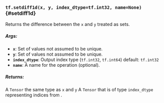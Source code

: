 ### `tf.setdiff1d(x, y, index_dtype=tf.int32, name=None)` {#setdiff1d}

Returns the difference between the `x` and `y` treated as sets.

##### Args:


*  <b>`x`</b>: Set of values not assumed to be unique.
*  <b>`y`</b>: Set of values not assumed to be unique.
*  <b>`index_dtype`</b>: Output index type (`tf.int32`, `tf.int64`) default: `tf.int32`
*  <b>`name`</b>: A name for the operation (optional).


##### Returns:

  A `Tensor` the same type as `x` and `y`
  A `Tensor` that is of type `index_dtype` representing indices from .

